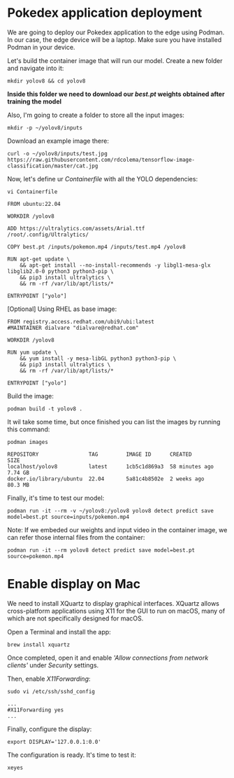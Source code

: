 # Pokedex application deployment

We are going to deploy our Pokedex application to the edge using Podman. In our case, the edge device will be a laptop. Make sure you have installed Podman in your device.

Let's build the container image that will run our model. Create a new folder and navigate into it:
```
mkdir yolov8 && cd yolov8
```
**Inside this folder we need to download our *best.pt* weights obtained after training the model**


Also, I'm going to create a folder to store all the input images:
```
mkdir -p ~/yolov8/inputs
```

Download an example image there:
```
curl -o ~/yolov8/inputs/test.jpg https://raw.githubusercontent.com/rdcolema/tensorflow-image-classification/master/cat.jpg
```

Now, let's define ur *Containerfile* with all the YOLO dependencies:
```
vi Containerfile
```
```
FROM ubuntu:22.04

WORKDIR /yolov8

ADD https://ultralytics.com/assets/Arial.ttf /root/.config/Ultralytics/

COPY best.pt /inputs/pokemon.mp4 /inputs/test.mp4 /yolov8

RUN apt-get update \
    && apt-get install --no-install-recommends -y libgl1-mesa-glx libglib2.0-0 python3 python3-pip \
    && pip3 install ultralytics \
    && rm -rf /var/lib/apt/lists/*

ENTRYPOINT ["yolo"]
```

[Optional] Using RHEL as base image:
```
FROM registry.access.redhat.com/ubi9/ubi:latest
#MAINTAINER dialvare "dialvare@redhat.com"

WORKDIR /yolov8

RUN yum update \
    && yum install -y mesa-libGL python3 python3-pip \
    && pip3 install ultralytics \
    && rm -rf /var/lib/apt/lists/*

ENTRYPOINT ["yolo"]
```

Build the image:
```
podman build -t yolov8 .
```

It wil take some time, but once finished you can list the images by running this command:
```
podman images
```
```
REPOSITORY                TAG         IMAGE ID      CREATED         SIZE
localhost/yolov8          latest      1cb5c1d869a3  58 minutes ago  7.74 GB
docker.io/library/ubuntu  22.04       5a81c4b8502e  2 weeks ago     80.3 MB
```

Finally, it's time to test our model: 
```
podman run -it --rm -v ~/yolov8:/yolov8 yolov8 detect predict save model=best.pt source=inputs/pokemon.mp4
```

Note: If we embeded our weights and input video in the container image, we can refer those internal files from the container:
```
podman run -it --rm yolov8 detect predict save model=best.pt source=pokemon.mp4
```

# Enable display on Mac
We need to install XQuartz to display graphical interfaces. XQuartz allows cross-platform applications using X11 for the GUI to run on macOS, many of which are not specifically designed for macOS.

Open a Terminal and install the app:
```
brew install xquartz
```

Once completed, open it and enable *'Allow connections from network clients'* under *Security* settings.

Then, enable *X11Forwarding*:
```
sudo vi /etc/ssh/sshd_config
```
```
...
#X11Forwarding yes
...
```
 Finally, configure the display:
```
export DISPLAY='127.0.0.1:0.0'
```

The configuration is ready. It's time to test it:
```
xeyes
```







